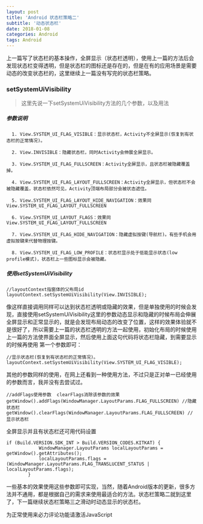 ```yaml
---
layout: post
title: 'Android 状态栏策略二'
subtitle: '动态状态栏'
date: 2018-01-08
categories: Android
tags: Android
---
```


上一篇写了状态栏的基本操作，全屏显示（状态栏透明），使用上一篇的方法后会发现状态栏变得透明，但是状态栏的图标还是存在的，但是在有的应用场景是需要动态的改变状态栏的，这里继续上一篇没有写完的状态栏策略。

### setSystemUiVisibility
> 这里先说一下setSystemUiVisibility方法的几个参数，以及用法

##### 参数说明
```android
  1. View.SYSTEM_UI_FLAG_VISIBLE：显示状态栏，Activity不全屏显示(恢复到有状态栏的正常情况)。

  2. View.INVISIBLE：隐藏状态栏，同时Activity会伸展全屏显示。

  3. View.SYSTEM_UI_FLAG_FULLSCREEN：Activity全屏显示，且状态栏被隐藏覆盖掉。

  4. View.SYSTEM_UI_FLAG_LAYOUT_FULLSCREEN：Activity全屏显示，但状态栏不会被隐藏覆盖，状态栏依然可见，Activity顶端布局部分会被状态遮住。

  5. View.SYSTEM_UI_FLAG_LAYOUT_HIDE_NAVIGATION：效果同View.SYSTEM_UI_FLAG_LAYOUT_FULLSCREEN

  6. View.SYSTEM_UI_LAYOUT_FLAGS：效果同View.SYSTEM_UI_FLAG_LAYOUT_FULLSCREEN

  7. View.SYSTEM_UI_FLAG_HIDE_NAVIGATION：隐藏虚拟按键(导航栏)。有些手机会用虚拟按键来代替物理按键。

  8. View.SYSTEM_UI_FLAG_LOW_PROFILE：状态栏显示处于低能显示状态(low profile模式)，状态栏上一些图标显示会被隐藏。
```
##### 使用setSystemUiVisibility

```android
//layoutContext指窗体的父布局id
layoutContext.setSystemUiVisibility(View.INVISIBLE);
```
像这样直接调用同样可以达到状态栏透明或隐藏的效果，但是单独使用的时候会发现，直接使用setSystemUiVisibility这里的参数动态显示和隐藏的时候布局会伸展全屏显示和正常显示的，就是会发现布局动态的改变了位置，这样的效果体验就不是很好了，所以需要上一篇的状态栏透明的方法一起使用，初始化布局的时候使用上一篇的方法使界面全屏显示，然后使用上面这句代码将状态栏隐藏，到需要显示的时候再使用
第一个参数即可：

```android
//显示状态栏(恢复到有状态栏的正常情况)。
layoutContext.setSystemUiVisibility(View.SYSTEM_UI_FLAG_VISIBLE);
```
其他的参数同样的使用，在网上还看到一种使用方法，不过只是正对单一已经使用的参数而言，我并没有去尝试过。
```android
//addFlags使用参数  clearFlags消除该参数的效果
getWindow().addFlags(WindowManager.LayoutParams.FLAG_FULLSCREEN) //隐藏状态栏 
getWindow().clearFlags(WindowManager.LayoutParams.FLAG_FULLSCREEN) //显示状态栏
```

全屏显示并且有状态栏还可用代码设置
```android
if (Build.VERSION.SDK_INT > Build.VERSION_CODES.KITKAT) {
            WindowManager.LayoutParams localLayoutParams = getWindow().getAttributes();
            localLayoutParams.flags = (WindowManager.LayoutParams.FLAG_TRANSLUCENT_STATUS | localLayoutParams.flags);
        }
```
一些基本的效果使用这些参数即可实现，当然，随着Android版本的更新，很多方法并不通用，都是根据自己的需求来使用最适合的方法。状态栏策略二就到这里了，下一篇继续状态栏策略三之滑动时动态显示的状态栏。

<!-- 来必力City版安装代码 -->
<div id="lv-container" data-id="city" data-uid="MTAyMC8zMjU2Ny85MTI4">
<script type="text/javascript">
   (function(d, s) {
   var j, e = d.getElementsByTagName(s)[0];

   if (typeof LivereTower === 'function') { return; }

   j = d.createElement(s);
   j.src = 'https://cdn-city.livere.com/js/embed.dist.js';
   j.async = true;

   e.parentNode.insertBefore(j, e);
   })(document, 'script');
</script>
<noscript> 为正常使用来必力评论功能请激活JavaScript</noscript>
</div>
<!-- City版安装代码已完成 -->
